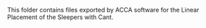 This folder contains files exported by ACCA software for the Linear Placement of the Sleepers with Cant.
